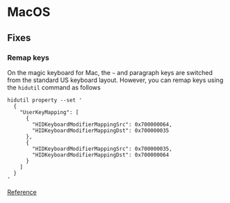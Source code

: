 # MacOS

## Fixes

### Remap keys

On the magic keyboard for Mac, the `~` and paragraph keys are switched from the
standard US keyboard layout. However, you can remap keys using the `hidutil`
command as follows

```shell
hidutil property --set '
  {
    "UserKeyMapping": [
      {
        "HIDKeyboardModifierMappingSrc": 0x700000064,
        "HIDKeyboardModifierMappingDst": 0x700000035
      },
      {
        "HIDKeyboardModifierMappingSrc": 0x700000035,
        "HIDKeyboardModifierMappingDst": 0x700000064
      }
    ]
  }
'
```

[Reference](https://jonnyzzz.com/blog/2017/12/04/macos-keys/)
